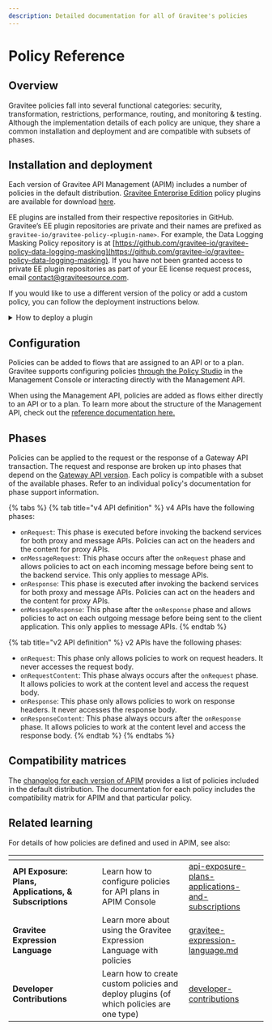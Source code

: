 ```yaml
---
description: Detailed documentation for all of Gravitee's policies
---
```


# Policy Reference

## Overview

Gravitee policies fall into several functional categories: security, transformation, restrictions, performance, routing, and monitoring & testing. Although the implementation details of each policy are unique, they share a common installation and deployment and are compatible with subsets of phases.

## Installation and deployment

Each version of Gravitee API Management (APIM) includes a number of policies in the default distribution. [Gravitee Enterprise Edition](../../overview/ee-vs-oss/) policy plugins are available for download [here](https://download.gravitee.io/).

EE plugins are installed from their respective repositories in GitHub. Gravitee’s EE plugin repositories are private and their names are prefixed as `gravitee-io/gravitee-policy-<plugin-name>`. For example, the Data Logging Masking Policy repository is at [https://github.com/gravitee-io/gravitee-policy-data-logging-masking](https://github.com/gravitee-io/gravitee-policy-data-logging-masking). If you have not been granted access to private EE plugin repositories as part of your EE license request process, email [contact@graviteesource.com](mailto:contact@graviteesource.com).

If you would like to use a different version of the policy or add a custom policy, you can follow the deployment instructions below.

<details>

<summary>How to deploy a plugin</summary>

Please check the policy documentation to ensure the policy version you select is compatible with your version of APIM.

To deploy the plugin, follow these steps:

1. Download the plugin archive (a `.zip` file) from [the plugins download page](https://download.gravitee.io/#graviteeio-apim/plugins/).
2. Add the file into the Gateway and Management API `plugins` folders. The default location is ${GRAVITEE\_HOME/plugins} but this can be modified in [the `gravitee.yaml` file.](../../getting-started/configuration/the-gravitee-api-gateway/environment-variables-system-properties-and-the-gravitee.yaml-file.md#configure-the-plugins-repository) For most installations, the Gateway and Management API `plugins` folders are at `/gravitee/apim-gateway/plugins` and `/gravitee/apim-management-api/plugins`, respectively.
3. Restart your APIM nodes.

</details>

## Configuration

Policies can be added to flows that are assigned to an API or to a plan. Gravitee supports configuring policies [through the Policy Studio](../../guides/policy-design/) in the Management Console or interacting directly with the Management API.

When using the Management API, policies are added as flows either directly to an API or to a plan. To learn more about the structure of the Management API, check out the [reference documentation here.](../management-api-reference.md)

## Phases

Policies can be applied to the request or the response of a Gateway API transaction. The request and response are broken up into phases that depend on the [Gateway API version](../../overview/gravitee-api-definitions-and-execution-engines/). Each policy is compatible with a subset of the available phases. Refer to an individual policy's documentation for phase support information.

{% tabs %}
{% tab title="v4 API definition" %}
v4 APIs have the following phases:

* `onRequest`: This phase is executed before invoking the backend services for both proxy and message APIs. Policies can act on the headers and the content for proxy APIs.
* `onMessageRequest`: This phase occurs after the `onRequest` phase and allows policies to act on each incoming message before being sent to the backend service. This only applies to message APIs.
* `onResponse`: This phase is executed after invoking the backend services for both proxy and message APIs. Policies can act on the headers and the content for proxy APIs.
* `onMessageResponse`: This phase after the `onResponse` phase and allows policies to act on each outgoing message before being sent to the client application. This only applies to message APIs.
{% endtab %}

{% tab title="v2 API definition" %}
v2 APIs have the following phases:

* `onRequest`: This phase only allows policies to work on request headers. It never accesses the request body.
* `onRequestContent`: This phase always occurs after the `onRequest` phase. It allows policies to work at the content level and access the request body.
* `onResponse`: This phase only allows policies to work on response headers. It never accesses the response body.
* `onResponseContent`: This phase always occurs after the `onResponse` phase. It allows policies to work at the content level and access the response body.
{% endtab %}
{% endtabs %}

## Compatibility matrices

The [changelog for each version of APIM](../../releases-and-changelog/changelogs/) provides a list of policies included in the default distribution. The documentation for each policy includes the compatibility matrix for APIM and that particular policy.

## Related learning

For details of how policies are defined and used in APIM, see also:

<table data-view="cards"><thead><tr><th></th><th></th><th></th><th data-hidden data-card-target data-type="content-ref"></th></tr></thead><tbody><tr><td><strong>API Exposure: Plans, Applications, &#x26; Subscriptions</strong></td><td></td><td>Learn how to configure policies for API plans in APIM Console</td><td><a href="../../guides/api-exposure-plans-applications-and-subscriptions/">api-exposure-plans-applications-and-subscriptions</a></td></tr><tr><td><strong>Gravitee Expression Language</strong></td><td></td><td>Learn more about using the Gravitee Expression Language with policies</td><td><a href="../../guides/gravitee-expression-language.md">gravitee-expression-language.md</a></td></tr><tr><td><strong>Developer Contributions</strong></td><td></td><td>Learn how to create custom policies and deploy plugins (of which policies are one type)</td><td><a href="../../guides/developer-contributions/">developer-contributions</a></td></tr></tbody></table>
